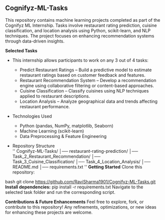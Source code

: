 ## Cognifyz-ML-Tasks
This repository contains machine learning projects completed as part of the Cognifyz ML Internship. Tasks involve restaurant rating prediction, cuisine classification, and location analysis using Python, scikit-learn, and NLP techniques. The project focuses on enhancing recommendation systems through data-driven insights.

__Selected Tasks__
  - This internship allows participants to work on any 3 out of 4 tasks:
    -  Predict Restaurant Ratings – Build a predictive model to estimate restaurant ratings based on customer feedback and features.
    - Restaurant Recommendation System – Develop a recommendation engine using collaborative filtering or content-based approaches.
    - Cuisine Classification – Classify cuisines using NLP techniques applied to restaurant descriptions.
    - Location Analysis – Analyze geographical data and trends affecting restaurant performance.

- Technologies Used
  - Python (pandas, NumPy, matplotlib, Seaborn)
  - Machine Learning (scikit-learn)
  - Data Preprocessing & Feature Engineering

- Repository Structure      
         ''
          Cognifyz-ML-Tasks/
          │── restaurant-rating-prediction/
          │── Task_2_Restaurant_Recommendation/
          │── Task_3_Cuisine_Classification/
          │── Task_4_Location_Analysis/
          │── README.md
          │── requirements.txt
          ''
__Getting Started__
Clone this repository:

bash
git clone https://github.com/RaviSharma1901/Cognifyz-ML-Tasks.git
__Install dependencies:__
        pip install -r requirements.txt
  Navigate to the selected task folder and run the corresponding script.

__Contributions & Future Enhancements__
Feel free to explore, fork, or contribute to this repository! Any refinements, optimizations, or new ideas for enhancing these projects are welcome.
